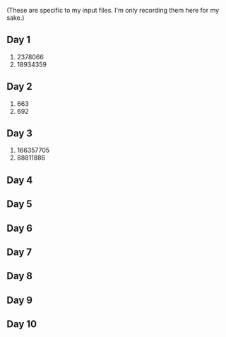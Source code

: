 (These are specific to my input files. I'm only recording them here for my sake.)

## Day 1

1. 2378066
2. 18934359

## Day 2
1. 663
2. 692

## Day 3

1. 166357705
2. 88811886

## Day 4

## Day 5

## Day 6

## Day 7

## Day 8

## Day 9

## Day 10